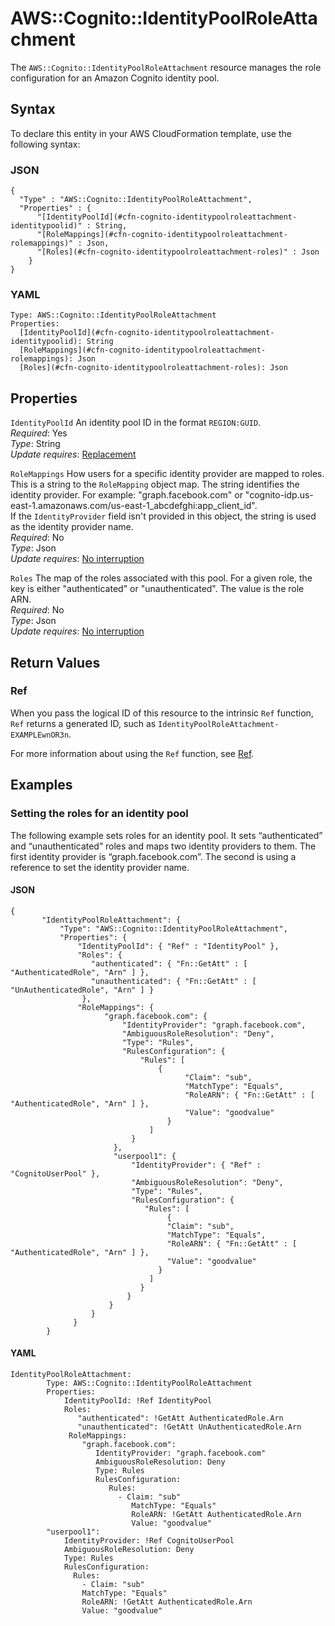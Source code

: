 # AWS::Cognito::IdentityPoolRoleAttachment<a name="aws-resource-cognito-identitypoolroleattachment"></a>

The `AWS::Cognito::IdentityPoolRoleAttachment` resource manages the role configuration for an Amazon Cognito identity pool\.

## Syntax<a name="aws-resource-cognito-identitypoolroleattachment-syntax"></a>

To declare this entity in your AWS CloudFormation template, use the following syntax:

### JSON<a name="aws-resource-cognito-identitypoolroleattachment-syntax.json"></a>

```
{
  "Type" : "AWS::Cognito::IdentityPoolRoleAttachment",
  "Properties" : {
      "[IdentityPoolId](#cfn-cognito-identitypoolroleattachment-identitypoolid)" : String,
      "[RoleMappings](#cfn-cognito-identitypoolroleattachment-rolemappings)" : Json,
      "[Roles](#cfn-cognito-identitypoolroleattachment-roles)" : Json
    }
}
```

### YAML<a name="aws-resource-cognito-identitypoolroleattachment-syntax.yaml"></a>

```
Type: AWS::Cognito::IdentityPoolRoleAttachment
Properties: 
  [IdentityPoolId](#cfn-cognito-identitypoolroleattachment-identitypoolid): String
  [RoleMappings](#cfn-cognito-identitypoolroleattachment-rolemappings): Json
  [Roles](#cfn-cognito-identitypoolroleattachment-roles): Json
```

## Properties<a name="aws-resource-cognito-identitypoolroleattachment-properties"></a>

`IdentityPoolId`  <a name="cfn-cognito-identitypoolroleattachment-identitypoolid"></a>
An identity pool ID in the format `REGION:GUID`\.  
*Required*: Yes  
*Type*: String  
*Update requires*: [Replacement](https://docs.aws.amazon.com/AWSCloudFormation/latest/UserGuide/using-cfn-updating-stacks-update-behaviors.html#update-replacement)

`RoleMappings`  <a name="cfn-cognito-identitypoolroleattachment-rolemappings"></a>
How users for a specific identity provider are mapped to roles\. This is a string to the `RoleMapping` object map\. The string identifies the identity provider\. For example: "graph\.facebook\.com" or "cognito\-idp\.us\-east\-1\.amazonaws\.com/us\-east\-1\_abcdefghi:app\_client\_id"\.  
If the `IdentityProvider` field isn't provided in this object, the string is used as the identity provider name\.  
*Required*: No  
*Type*: Json  
*Update requires*: [No interruption](https://docs.aws.amazon.com/AWSCloudFormation/latest/UserGuide/using-cfn-updating-stacks-update-behaviors.html#update-no-interrupt)

`Roles`  <a name="cfn-cognito-identitypoolroleattachment-roles"></a>
The map of the roles associated with this pool\. For a given role, the key is either "authenticated" or "unauthenticated"\. The value is the role ARN\.  
*Required*: No  
*Type*: Json  
*Update requires*: [No interruption](https://docs.aws.amazon.com/AWSCloudFormation/latest/UserGuide/using-cfn-updating-stacks-update-behaviors.html#update-no-interrupt)

## Return Values<a name="aws-resource-cognito-identitypoolroleattachment-return-values"></a>

### Ref<a name="aws-resource-cognito-identitypoolroleattachment-return-values-ref"></a>

When you pass the logical ID of this resource to the intrinsic `Ref` function, `Ref` returns a generated ID, such as `IdentityPoolRoleAttachment-EXAMPLEwnOR3n`\.

For more information about using the `Ref` function, see [Ref](https://docs.aws.amazon.com/AWSCloudFormation/latest/UserGuide/intrinsic-function-reference-ref.html)\.

## Examples<a name="aws-resource-cognito-identitypoolroleattachment--examples"></a>

### Setting the roles for an identity pool<a name="aws-resource-cognito-identitypoolroleattachment--examples--Setting_the_roles_for_an_identity_pool"></a>

The following example sets roles for an identity pool\. It sets “authenticated” and “unauthenticated” roles and maps two identity providers to them\. The first identity provider is “graph\.facebook\.com”\. The second is using a reference to set the identity provider name\.

#### JSON<a name="aws-resource-cognito-identitypoolroleattachment--examples--Setting_the_roles_for_an_identity_pool--json"></a>

```
{
       "IdentityPoolRoleAttachment": {
           "Type": "AWS::Cognito::IdentityPoolRoleAttachment",
           "Properties": {
               "IdentityPoolId": { "Ref" : "IdentityPool" },
               "Roles": {
                  "authenticated": { "Fn::GetAtt" : [ "AuthenticatedRole", "Arn" ] },
                  "unauthenticated": { "Fn::GetAtt" : [ "UnAuthenticatedRole", "Arn" ] }
                },
               "RoleMappings": {
                     "graph.facebook.com": {
                         "IdentityProvider": "graph.facebook.com",
                         "AmbiguousRoleResolution": "Deny",
                         "Type": "Rules",
                         "RulesConfiguration": {
                             "Rules": [
                                 {
                                       "Claim": "sub",
                                       "MatchType": "Equals",
                                       "RoleARN": { "Fn::GetAtt" : [ "AuthenticatedRole", "Arn" ] },
                                       "Value": "goodvalue"
                                   }
                               ]
                           }
                       },
                       "userpool1": {
                           "IdentityProvider": { "Ref" : "CognitoUserPool" },
                           "AmbiguousRoleResolution": "Deny",
                           "Type": "Rules",
                           "RulesConfiguration": {
                              "Rules": [
                                   { 
                                   "Claim": "sub",
                                   "MatchType": "Equals",
                                   "RoleARN": { "Fn::GetAtt" : [ "AuthenticatedRole", "Arn" ] },
                                   "Value": "goodvalue"
                                 }
                               ]
                             }
                          }
                      }
                  }
              }
        }
```

#### YAML<a name="aws-resource-cognito-identitypoolroleattachment--examples--Setting_the_roles_for_an_identity_pool--yaml"></a>

```
IdentityPoolRoleAttachment:
        Type: AWS::Cognito::IdentityPoolRoleAttachment
        Properties:
            IdentityPoolId: !Ref IdentityPool
            Roles:
               "authenticated": !GetAtt AuthenticatedRole.Arn
               "unauthenticated": !GetAtt UnAuthenticatedRole.Arn
             RoleMappings:
                "graph.facebook.com": 
                   IdentityProvider: "graph.facebook.com"
                   AmbiguousRoleResolution: Deny
                   Type: Rules
                   RulesConfiguration:
                      Rules: 
                        - Claim: "sub"
                           MatchType: "Equals"
                           RoleARN: !GetAtt AuthenticatedRole.Arn
                           Value: "goodvalue"
        "userpool1":
            IdentityProvider: !Ref CognitoUserPool
            AmbiguousRoleResolution: Deny
            Type: Rules
            RulesConfiguration:
              Rules:
                - Claim: "sub"
                MatchType: "Equals"
                RoleARN: !GetAtt AuthenticatedRole.Arn
                Value: "goodvalue"
```